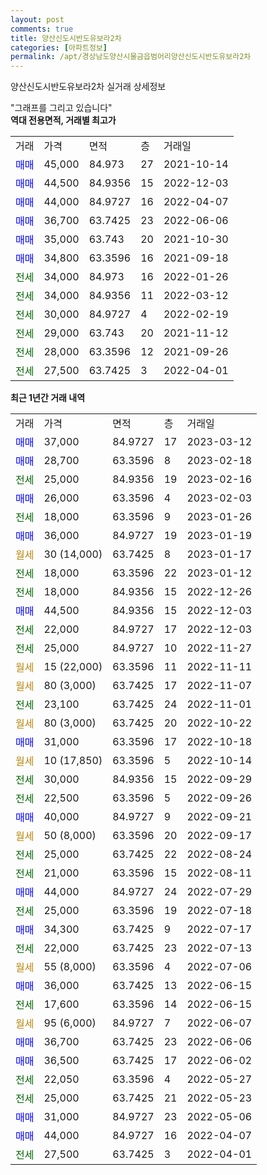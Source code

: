 ```yaml
---
layout: post
comments: true
title: 양산신도시반도유보라2차
categories: [아파트정보]
permalink: /apt/경상남도양산시물금읍범어리양산신도시반도유보라2차
---
```


양산신도시반도유보라2차 실거래 상세정보

<script type="text/javascript">
  google.charts.load('current', {'packages':['line', 'corechart']});
  google.charts.setOnLoadCallback(drawChart);

  function drawChart() {
    var data = new google.visualization.DataTable();
    data.addColumn('date', '거래일');
    data.addColumn('number', "매매");
    data.addColumn('number', "전세");
    data.addColumn('number', "전매");

    data.addRows([[new Date(Date.parse("2023-03-12")), 37000, null, null], [new Date(Date.parse("2023-02-18")), 28700, null, null], [new Date(Date.parse("2023-02-16")), null, 25000, null], [new Date(Date.parse("2023-02-03")), 26000, null, null], [new Date(Date.parse("2023-01-26")), null, 18000, null], [new Date(Date.parse("2023-01-19")), 36000, null, null], [new Date(Date.parse("2023-01-17")), null, null, null], [new Date(Date.parse("2023-01-12")), null, 18000, null], [new Date(Date.parse("2022-12-26")), null, 18000, null], [new Date(Date.parse("2022-12-03")), 44500, null, null], [new Date(Date.parse("2022-12-03")), null, 22000, null], [new Date(Date.parse("2022-11-27")), null, 25000, null], [new Date(Date.parse("2022-11-11")), null, null, null], [new Date(Date.parse("2022-11-07")), null, null, null], [new Date(Date.parse("2022-11-01")), null, 23100, null], [new Date(Date.parse("2022-10-22")), null, null, null], [new Date(Date.parse("2022-10-18")), 31000, null, null], [new Date(Date.parse("2022-10-14")), null, null, null], [new Date(Date.parse("2022-09-29")), null, 30000, null], [new Date(Date.parse("2022-09-26")), null, 22500, null], [new Date(Date.parse("2022-09-21")), 40000, null, null], [new Date(Date.parse("2022-09-17")), null, null, null], [new Date(Date.parse("2022-08-24")), null, 25000, null], [new Date(Date.parse("2022-08-11")), null, 21000, null], [new Date(Date.parse("2022-07-29")), 44000, null, null], [new Date(Date.parse("2022-07-18")), null, 25000, null], [new Date(Date.parse("2022-07-17")), 34300, null, null], [new Date(Date.parse("2022-07-13")), null, 22000, null], [new Date(Date.parse("2022-07-06")), null, null, null], [new Date(Date.parse("2022-06-15")), 36000, null, null], [new Date(Date.parse("2022-06-15")), null, 17600, null], [new Date(Date.parse("2022-06-07")), null, null, null], [new Date(Date.parse("2022-06-06")), 36700, null, null], [new Date(Date.parse("2022-06-02")), 36500, null, null], [new Date(Date.parse("2022-05-27")), null, 22050, null], [new Date(Date.parse("2022-05-23")), null, 25000, null], [new Date(Date.parse("2022-05-06")), 31000, null, null], [new Date(Date.parse("2022-04-07")), 44000, null, null], [new Date(Date.parse("2022-04-01")), null, 27500, null]]);

    var options = {
      hAxis: {
        format: 'yyyy/MM/dd'
      },    
      lineWidth: 0,
      pointsVisible: true,    
      title: '최근 1년간 유형별 실거래가 분포',
      legend: { position: 'bottom' }
    };

    var formatter = new google.visualization.NumberFormat({pattern:'###,###'} );
    formatter.format(data, 1);
    formatter.format(data, 2);
    
    setTimeout(function() {
        var chart = new google.visualization.LineChart(document.getElementById('columnchart_material'));
        chart.draw(data, (options));
        document.getElementById('loading').style.display = 'none';
    }, 200);
  }
</script>


<div id="loading" style="z-index:20; display: block; margin-left: 0px">"그래프를 그리고 있습니다"</div>
<div id="columnchart_material" style="width: 95%; margin-left: 0px; display: block"></div>
<!-- contents start -->
<b>역대 전용면적, 거래별 최고가</b>
<table class="sortable">
    <tr>
      <td>거래</td>
      <td>가격</td>
      <td>면적</td>
      <td>층</td>
      <td>거래일</td>
    </tr>
        <tr>
          <td><a style="color: blue">매매</a></td>
          <td>45,000</td>
          <td>84.973</td>
          <td>27</td>
          <td>2021-10-14</td>
        </tr>            <tr>
          <td><a style="color: blue">매매</a></td>
          <td>44,500</td>
          <td>84.9356</td>
          <td>15</td>
          <td>2022-12-03</td>
        </tr>            <tr>
          <td><a style="color: blue">매매</a></td>
          <td>44,000</td>
          <td>84.9727</td>
          <td>16</td>
          <td>2022-04-07</td>
        </tr>            <tr>
          <td><a style="color: blue">매매</a></td>
          <td>36,700</td>
          <td>63.7425</td>
          <td>23</td>
          <td>2022-06-06</td>
        </tr>            <tr>
          <td><a style="color: blue">매매</a></td>
          <td>35,000</td>
          <td>63.743</td>
          <td>20</td>
          <td>2021-10-30</td>
        </tr>            <tr>
          <td><a style="color: blue">매매</a></td>
          <td>34,800</td>
          <td>63.3596</td>
          <td>16</td>
          <td>2021-09-18</td>
        </tr>        
        <tr>
              <td><a style="color: darkgreen">전세</a></td>
              <td>34,000</td>
              <td>84.973</td>
              <td>16</td>
              <td>2022-01-26</td>
            </tr>            <tr>
              <td><a style="color: darkgreen">전세</a></td>
              <td>34,000</td>
              <td>84.9356</td>
              <td>11</td>
              <td>2022-03-12</td>
            </tr>            <tr>
              <td><a style="color: darkgreen">전세</a></td>
              <td>30,000</td>
              <td>84.9727</td>
              <td>4</td>
              <td>2022-02-19</td>
            </tr>            <tr>
              <td><a style="color: darkgreen">전세</a></td>
              <td>29,000</td>
              <td>63.743</td>
              <td>20</td>
              <td>2021-11-12</td>
            </tr>            <tr>
              <td><a style="color: darkgreen">전세</a></td>
              <td>28,000</td>
              <td>63.3596</td>
              <td>12</td>
              <td>2021-09-26</td>
            </tr>            <tr>
              <td><a style="color: darkgreen">전세</a></td>
              <td>27,500</td>
              <td>63.7425</td>
              <td>3</td>
              <td>2022-04-01</td>
            </tr>        
    
</table>

<b>최근 1년간 거래 내역</b>

<table class="sortable">
    <tr>
      <td>거래</td>
      <td>가격</td>
      <td>면적</td>
      <td>층</td>
      <td>거래일</td>
    </tr>
    <tr>
      <td><a style="color: blue">매매</a></td>
      <td>37,000</td>
      <td>84.9727</td>
      <td>17</td>
      <td>2023-03-12</td>
    </tr>          <tr>
      <td><a style="color: blue">매매</a></td>
      <td>28,700</td>
      <td>63.3596</td>
      <td>8</td>
      <td>2023-02-18</td>
    </tr>          <tr>
      <td><a style="color: darkgreen">전세</a></td>
      <td>25,000</td>
      <td>84.9356</td>
      <td>19</td>
      <td>2023-02-16</td>
    </tr>          <tr>
      <td><a style="color: blue">매매</a></td>
      <td>26,000</td>
      <td>63.3596</td>
      <td>4</td>
      <td>2023-02-03</td>
    </tr>          <tr>
      <td><a style="color: darkgreen">전세</a></td>
      <td>18,000</td>
      <td>63.3596</td>
      <td>9</td>
      <td>2023-01-26</td>
    </tr>          <tr>
      <td><a style="color: blue">매매</a></td>
      <td>36,000</td>
      <td>84.9727</td>
      <td>19</td>
      <td>2023-01-19</td>
    </tr>          <tr>
      <td><a style="color: darkgoldenrod">월세</a></td>
      <td>30 (14,000)</td>
      <td>63.7425</td>
      <td>8</td>
      <td>2023-01-17</td>
    </tr>          <tr>
      <td><a style="color: darkgreen">전세</a></td>
      <td>18,000</td>
      <td>63.3596</td>
      <td>22</td>
      <td>2023-01-12</td>
    </tr>          <tr>
      <td><a style="color: darkgreen">전세</a></td>
      <td>18,000</td>
      <td>84.9356</td>
      <td>15</td>
      <td>2022-12-26</td>
    </tr>          <tr>
      <td><a style="color: blue">매매</a></td>
      <td>44,500</td>
      <td>84.9356</td>
      <td>15</td>
      <td>2022-12-03</td>
    </tr>          <tr>
      <td><a style="color: darkgreen">전세</a></td>
      <td>22,000</td>
      <td>84.9727</td>
      <td>17</td>
      <td>2022-12-03</td>
    </tr>          <tr>
      <td><a style="color: darkgreen">전세</a></td>
      <td>25,000</td>
      <td>84.9727</td>
      <td>10</td>
      <td>2022-11-27</td>
    </tr>          <tr>
      <td><a style="color: darkgoldenrod">월세</a></td>
      <td>15 (22,000)</td>
      <td>63.3596</td>
      <td>11</td>
      <td>2022-11-11</td>
    </tr>          <tr>
      <td><a style="color: darkgoldenrod">월세</a></td>
      <td>80 (3,000)</td>
      <td>63.7425</td>
      <td>17</td>
      <td>2022-11-07</td>
    </tr>          <tr>
      <td><a style="color: darkgreen">전세</a></td>
      <td>23,100</td>
      <td>63.7425</td>
      <td>24</td>
      <td>2022-11-01</td>
    </tr>          <tr>
      <td><a style="color: darkgoldenrod">월세</a></td>
      <td>80 (3,000)</td>
      <td>63.7425</td>
      <td>20</td>
      <td>2022-10-22</td>
    </tr>          <tr>
      <td><a style="color: blue">매매</a></td>
      <td>31,000</td>
      <td>63.3596</td>
      <td>17</td>
      <td>2022-10-18</td>
    </tr>          <tr>
      <td><a style="color: darkgoldenrod">월세</a></td>
      <td>10 (17,850)</td>
      <td>63.3596</td>
      <td>5</td>
      <td>2022-10-14</td>
    </tr>          <tr>
      <td><a style="color: darkgreen">전세</a></td>
      <td>30,000</td>
      <td>84.9356</td>
      <td>15</td>
      <td>2022-09-29</td>
    </tr>          <tr>
      <td><a style="color: darkgreen">전세</a></td>
      <td>22,500</td>
      <td>63.3596</td>
      <td>5</td>
      <td>2022-09-26</td>
    </tr>          <tr>
      <td><a style="color: blue">매매</a></td>
      <td>40,000</td>
      <td>84.9727</td>
      <td>9</td>
      <td>2022-09-21</td>
    </tr>          <tr>
      <td><a style="color: darkgoldenrod">월세</a></td>
      <td>50 (8,000)</td>
      <td>63.3596</td>
      <td>20</td>
      <td>2022-09-17</td>
    </tr>          <tr>
      <td><a style="color: darkgreen">전세</a></td>
      <td>25,000</td>
      <td>63.7425</td>
      <td>22</td>
      <td>2022-08-24</td>
    </tr>          <tr>
      <td><a style="color: darkgreen">전세</a></td>
      <td>21,000</td>
      <td>63.3596</td>
      <td>15</td>
      <td>2022-08-11</td>
    </tr>          <tr>
      <td><a style="color: blue">매매</a></td>
      <td>44,000</td>
      <td>84.9727</td>
      <td>24</td>
      <td>2022-07-29</td>
    </tr>          <tr>
      <td><a style="color: darkgreen">전세</a></td>
      <td>25,000</td>
      <td>63.3596</td>
      <td>19</td>
      <td>2022-07-18</td>
    </tr>          <tr>
      <td><a style="color: blue">매매</a></td>
      <td>34,300</td>
      <td>63.7425</td>
      <td>9</td>
      <td>2022-07-17</td>
    </tr>          <tr>
      <td><a style="color: darkgreen">전세</a></td>
      <td>22,000</td>
      <td>63.7425</td>
      <td>23</td>
      <td>2022-07-13</td>
    </tr>          <tr>
      <td><a style="color: darkgoldenrod">월세</a></td>
      <td>55 (8,000)</td>
      <td>63.3596</td>
      <td>4</td>
      <td>2022-07-06</td>
    </tr>          <tr>
      <td><a style="color: blue">매매</a></td>
      <td>36,000</td>
      <td>63.7425</td>
      <td>13</td>
      <td>2022-06-15</td>
    </tr>          <tr>
      <td><a style="color: darkgreen">전세</a></td>
      <td>17,600</td>
      <td>63.3596</td>
      <td>14</td>
      <td>2022-06-15</td>
    </tr>          <tr>
      <td><a style="color: darkgoldenrod">월세</a></td>
      <td>95 (6,000)</td>
      <td>84.9727</td>
      <td>7</td>
      <td>2022-06-07</td>
    </tr>          <tr>
      <td><a style="color: blue">매매</a></td>
      <td>36,700</td>
      <td>63.7425</td>
      <td>23</td>
      <td>2022-06-06</td>
    </tr>          <tr>
      <td><a style="color: blue">매매</a></td>
      <td>36,500</td>
      <td>63.7425</td>
      <td>17</td>
      <td>2022-06-02</td>
    </tr>          <tr>
      <td><a style="color: darkgreen">전세</a></td>
      <td>22,050</td>
      <td>63.3596</td>
      <td>4</td>
      <td>2022-05-27</td>
    </tr>          <tr>
      <td><a style="color: darkgreen">전세</a></td>
      <td>25,000</td>
      <td>63.7425</td>
      <td>21</td>
      <td>2022-05-23</td>
    </tr>          <tr>
      <td><a style="color: blue">매매</a></td>
      <td>31,000</td>
      <td>84.9727</td>
      <td>23</td>
      <td>2022-05-06</td>
    </tr>          <tr>
      <td><a style="color: blue">매매</a></td>
      <td>44,000</td>
      <td>84.9727</td>
      <td>16</td>
      <td>2022-04-07</td>
    </tr>          <tr>
      <td><a style="color: darkgreen">전세</a></td>
      <td>27,500</td>
      <td>63.7425</td>
      <td>3</td>
      <td>2022-04-01</td>
    </tr>      </table>
<!-- contents end -->    

